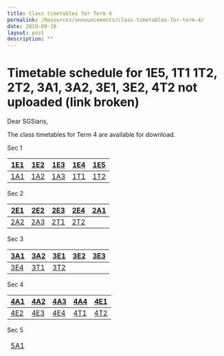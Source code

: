 ```yaml
---
title: Class timetables for Term 4
permalink: /Resources/announcements/class-timetables-for-term-4/
date: 2019-09-16
layout: post
description: ""
---
```

# Timetable schedule for 1E5, 1T1 1T2, 2T2, 3A1, 3A2, 3E1, 3E2, 4T2 not uploaded (link broken)

Dear SGSians,

The class timetables for Term 4 are available for download.

Sec 1
<table>
<thead>
  <tr>
    <th><a href="/files/Announcement/Timetable%20Term4%202019/Sec%201/Class-timetables-for-Term-4-1E2.pdf" target = "_blank">1E1</a></th>
    <th><a href="/files/Announcement/Timetable%20Term4%202019/Sec%201/1E2.pdf" target = "_blank">1E2</a></th>
    <th><a href="/files/Announcement/Timetable%20Term4%202019/Sec%201/Class-timetables-for-Term-4-1E3.pdf" target = "_blank">1E3</a></th>
    <th><a href="/files/Announcement/Timetable%20Term4%202019/Sec%201/Class-timetables-for-Term-4-1E4.pdf" target = "_blank">1E4</a></th>
    <th><a href="https://www.sgs.edu.sg/wp-content/uploads/2019/09/Class-timetables-for-Term-4-1E5.pdf" target = "_blank">1E5</a></th>
  </tr>
</thead>
<tbody>
  <tr>
    <td><a href="/files/Announcement/Timetable%20Term4%202019/Sec%201/Class-timetables-for-Term-4-1A1.pdf" target = "_blank">1A1</a></td>
    <td><a href="/files/Announcement/Timetable%20Term4%202019/Sec%201/Class-timetables-for-Term-4-1A2.pdf" target = "_blank">1A2</a></td>
    <td><a href="/files/Announcement/Timetable%20Term4%202019/Sec%201/Class-timetables-for-Term-4-1A3.pdf" target = "_blank">1A3</a></td>
    <td><a href="https://www.sgs.edu.sg/wp-content/uploads/2019/09/Class-timetables-for-Term-4-1T1.pdf" target = "_blank">1T1</a></td>
    <td><a href="https://www.sgs.edu.sg/wp-content/uploads/2019/09/Class-timetables-for-Term-4-1T2.pdf" target = "_blank">1T2</a></td>
  </tr>
</tbody>
</table>

Sec 2

<table>
<thead>
  <tr>
    <th><a href="https://www.sgs.edu.sg/wp-content/uploads/2019/09/Class-timetables-for-Term-4-2E1.pdf" target = "_blank">2E1</a></th>
    <th><a href="https://www.sgs.edu.sg/wp-content/uploads/2019/09/Class-timetables-for-Term-4-2E2.pdf" target = "_blank">2E2</a></th>
    <th><a href="https://www.sgs.edu.sg/wp-content/uploads/2019/09/Class-timetables-for-Term-4-2E3.pdf" target = "_blank">2E3</a></th>
    <th><a href="https://www.sgs.edu.sg/wp-content/uploads/2019/09/Class-timetables-for-Term-4-2E4.pdf" target = "_blank">2E4</a></th>
    <th><a href="https://www.sgs.edu.sg/wp-content/uploads/2019/09/Class-timetables-for-Term-4-2A1.pdf" target = "_blank">2A1</a></th>
  </tr>
</thead>
<tbody>
  <tr>
    <td><a href="https://www.sgs.edu.sg/wp-content/uploads/2019/09/Class-timetables-for-Term-4-2A2.pdf" target = "_blank">2A2</a></td>
    <td><a href="https://www.sgs.edu.sg/wp-content/uploads/2019/09/Class-timetables-for-Term-4-2A3.pdf" target = "_blank">2A3</a></td>
    <td><a href="https://www.sgs.edu.sg/wp-content/uploads/2019/09/Class-timetables-for-Term-4-2T1.pdf" target = "_blank">2T1</a></td>
    <td><a href="https://www.sgs.edu.sg/wp-content/uploads/2019/09/Class-timetables-for-Term-4-2T2.pdf" target = "_blank">2T2</a></td>
    <td></td>
  </tr>
</tbody>
</table>

Sec 3

<table>
<thead>
  <tr>
    <th><a href="https://www.sgs.edu.sg/wp-content/uploads/2019/09/Class-timetables-for-Term-4-3A1.pdf" target = "_blank">3A1</a></th>
    <th><a href="https://www.sgs.edu.sg/wp-content/uploads/2019/09/Class-timetables-for-Term-4-3A2.pdf" target = "_blank">3A2</a></th>
    <th><a href="https://www.sgs.edu.sg/wp-content/uploads/2019/09/Class-timetables-for-Term-4-3E1.pdf" target = "_blank">3E1</a></th>
    <th><a href="https://www.sgs.edu.sg/wp-content/uploads/2019/09/Class-timetables-for-Term-4-3E2.pdf" target = "_blank">3E2</a></th>
    <th><a href="https://www.sgs.edu.sg/wp-content/uploads/2019/09/Class-timetables-for-Term-4-3E3.pdf" target = "_blank">3E3</a></th>
  </tr>
</thead>
<tbody>
  <tr>
    <td><a href="https://www.sgs.edu.sg/wp-content/uploads/2019/09/Class-timetables-for-Term-4-3E4.pdf" target = "_blank">3E4</a></td>
    <td><a href="https://www.sgs.edu.sg/wp-content/uploads/2019/09/Class-timetables-for-Term-4-3T1.pdf" target = "_blank">3T1</a></td>
    <td><a href="https://www.sgs.edu.sg/wp-content/uploads/2019/09/Class-timetables-for-Term-4-3T2.pdf" target = "_blank">3T2</a></td>
    <td></td>
    <td></td>
  </tr>
</tbody>
</table>

Sec 4

<table>
<thead>
  <tr>
    <th><a href="https://www.sgs.edu.sg/wp-content/uploads/2019/09/Class-timetables-for-Term-4-4A1.pdf" target = "_blank">4A1</a></th>
    <th><a href="https://www.sgs.edu.sg/wp-content/uploads/2019/09/Class-timetables-for-Term-4-4A2.pdf" target = "_blank">4A2</a></th>
    <th><a href="https://www.sgs.edu.sg/wp-content/uploads/2019/09/Class-timetables-for-Term-4-4A3.pdf" target = "_blank">4A3</a></th>
    <th><a href="https://www.sgs.edu.sg/wp-content/uploads/2019/09/Class-timetables-for-Term-4-4A4.pdf" target = "_blank">4A4</a></th>
    <th><a href="https://www.sgs.edu.sg/wp-content/uploads/2019/09/Class-timetables-for-Term-4-4E1.pdf" target = "_blank">4E1</a></th>
  </tr>
</thead>
<tbody>
  <tr>
    <td><a href="https://www.sgs.edu.sg/wp-content/uploads/2019/09/Class-timetables-for-Term-4-4E2.pdf" target = "_blank">4E2</a></td>
    <td><a href="https://www.sgs.edu.sg/wp-content/uploads/2019/09/Class-timetables-for-Term-4-4E3.pdf" target = "_blank">4E3</a></td>
    <td><a href="https://www.sgs.edu.sg/wp-content/uploads/2019/09/Class-timetables-for-Term-4-4E4.pdf" target = "_blank">4E4</a></td>
    <td><a href="https://www.sgs.edu.sg/wp-content/uploads/2019/09/Class-timetables-for-Term-4-4T1.pdf" target = "_blank">4T1</a></td>
    <td><a href="https://www.sgs.edu.sg/wp-content/uploads/2019/09/Class-timetables-for-Term-4-4T2.pdf" target = "_blank">4T2</a></td>
  </tr>
</tbody>
</table>

Sec 5

<table>
<thead>
  <tr>
    <td><a href="/files/Announcement/Timetable%20Term4%202019/Sec%205/Class-timetables-for-Term-4-5A1.pdf" target = "_blank" >5A1</a></td>
  </tr>
</thead>
</table>